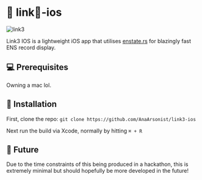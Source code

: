 # 🍎 link🌴-ios
![link3](https://github.com/AnaArsonist/link3-ios/assets/113212503/c7b27cfc-9975-4864-bab4-3a7147cf247c)

Link3 IOS is a lightweight iOS app that utilises [enstate.rs](https://github.com/v3xlabs/enstate) for blazingly fast ENS record display.

## 💻 Prerequisites

Owning a mac lol.

## 📱 Installation

First, clone the repo:
`git clone https://github.com/AnaArsonist/link3-ios`

Next run the build via Xcode, normally by hitting `⌘ + R`

## 📡 Future

Due to the time constraints of this being produced in a hackathon, this is extremely minimal but should hopefully be more developed in the future!
